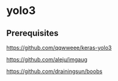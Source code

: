 # yolo3

## Prerequisites
https://github.com/qqwweee/keras-yolo3

https://github.com/aleju/imgaug

https://github.com/drainingsun/boobs
